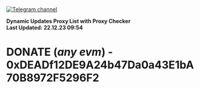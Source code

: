 [![Telegram channel](https://img.shields.io/endpoint?url=https://runkit.io/damiankrawczyk/telegram-badge/branches/master?url=https://t.me/n4z4v0d)](https://t.me/n4z4v0d) 

**Dynamic Updates Proxy List with Proxy Checker**  
**Last Updated: 22.12.23 09:54**

# DONATE (_any evm_) - 0xDEADf12DE9A24b47Da0a43E1bA70B8972F5296F2

